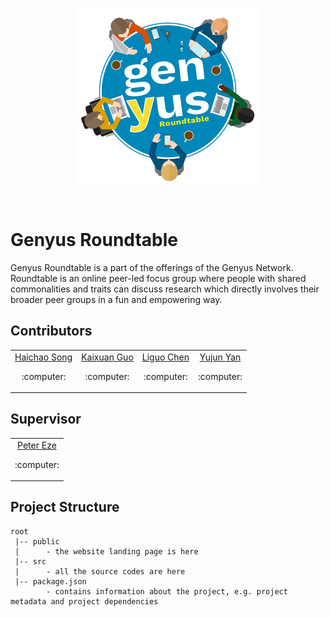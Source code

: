 
<p align="center">
    <img src="genyus-Roundtable-readme.png" alt="genyus roundtable logo">
</p>
<br>

# Genyus Roundtable

Genyus Roundtable is a part of the offerings of the Genyus Network. Roundtable is an online peer-led focus group where people with shared commonalities and traits can discuss research which directly involves their broader peer groups in a fun and empowering way.

## Contributors

<table>
    <tr>
        <td align="center">
            <a href="https://bitbucket.cis.unimelb.edu.au:8445/plugins/servlet/user-contributions/haichaos?view=summary">Haichao Song</a>
            <br>
            <p align="center">:computer:</p>
        </td>
        <td align="center">
            <a href="https://bitbucket.cis.unimelb.edu.au:8445/plugins/servlet/user-contributions/kaixuang?view=summary">Kaixuan Guo</a>
            <br>
            <p align="center">:computer:</p>
        </td>
        <td align="center">
            <a href="https://bitbucket.cis.unimelb.edu.au:8445/plugins/servlet/user-contributions/liguoc?view=summary">Liguo Chen</a>
            <br>
            <p align="center">:computer:</p>
        </td>
        <td align="center">
            <a href="https://bitbucket.cis.unimelb.edu.au:8445/plugins/servlet/user-contributions/yujuny?view=summary">Yujun Yan</a>
            <br>
            <p align="center">:computer:</p>
        </td>
    </tr>
</table>

## Supervisor

<table>
    <tr>
        <td align="center">
            <a href="https://bitbucket.cis.unimelb.edu.au:8445/projects/SWEN900142020WSECHIDNA/repos/swen90014-2020-ws-echidna/browse">Peter Eze</a>
            <br>
            <p align="center">:computer:</p>
        </td>
    </tr>
</table>

## Project Structure
```
root
 |-- public
 |      - the website landing page is here
 |-- src
 |      - all the source codes are here
 |-- package.json
        - contains information about the project, e.g. project metadata and project dependencies

```
